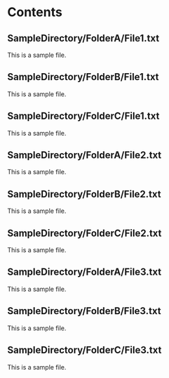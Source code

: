# Contents

## SampleDirectory/FolderA/File1.txt

This is a sample file.

## SampleDirectory/FolderB/File1.txt

This is a sample file.

## SampleDirectory/FolderC/File1.txt

This is a sample file.

## SampleDirectory/FolderA/File2.txt

This is a sample file.

## SampleDirectory/FolderB/File2.txt

This is a sample file.

## SampleDirectory/FolderC/File2.txt

This is a sample file.

## SampleDirectory/FolderA/File3.txt

This is a sample file.

## SampleDirectory/FolderB/File3.txt

This is a sample file.

## SampleDirectory/FolderC/File3.txt

This is a sample file.

